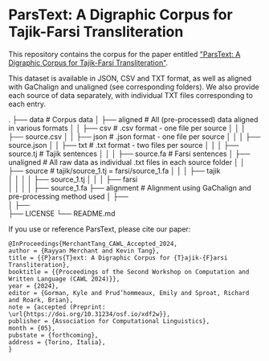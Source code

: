 # ParsText: A Digraphic Corpus for Tajik-Farsi Transliteration
This repository contains the corpus for the paper entitled ["ParsText: A Digraphic Corpus for Tajik-Farsi Transliteration"](https://doi.org/10.31234/osf.io/xdf2w). 

This dataset is available in JSON, CSV and TXT format, as well as aligned with GaChalign and unaligned (see corresponding folders). We also provide each source of data separately, with individual TXT files corresponding to each entry.

.
├── data                    # Corpus data
│   ├── aligned             # All (pre-processed) data aligned in various formats
│   │   ├── csv             # .csv format - one file per source
│   │   │   ├── source.csv
│   │   ├── json            # .json format - one file per source
│   │   │   ├── source.json
│   │   ├── txt             # .txt format - two files per source
│   │   │   ├── source.tj   # Tajik sentences
│   │   │   ├── source.fa   # Farsi sentences
│   ├── unaligned           # All raw data as individual .txt files in each source folder
│   │   ├── source          # tajik/source_1.tj = farsi/source_1.fa
│   │   │   ├── tajik       
│   │   │   │   ├── source_1.tj
│   │   │   ├── farsi       
│   │   │   │   ├── source_1.fa
├── alignment               # Alignment using GaChalign and pre-processing method used
│   ├──                     
│   ├──                   
├── LICENSE
└── README.md

If you use or reference ParsText, please cite our paper:

```
@InProceedings{MerchantTang_CAWL_Accepted_2024,
author = {Rayyan Merchant and Kevin Tang},
title = {{P}ars{T}ext: A Digraphic Corpus for {T}ajik-{F}arsi Transliteration},
booktitle = {{Proceedings of the Second Workshop on Computation and Written Language (CAWL 2024)}},
year = {2024},
editor = {Gorman, Kyle and Prud’hommeaux, Emily and Sproat, Richard and Roark, Brian},
note = {accepted (Preprint: \url{https://doi.org/10.31234/osf.io/xdf2w}},
publisher = {Association for Computational Linguistics},
month = {05},
pubstate = {forthcoming},
address = {Torino, Italia},
}
```
